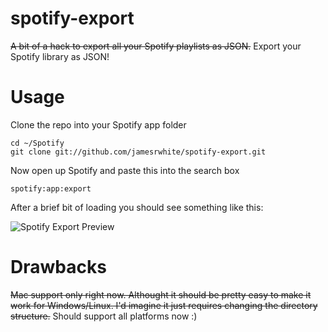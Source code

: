 spotify-export
==============

~~A bit of a hack to export all your Spotify playlists as JSON.~~
Export your Spotify library as JSON!

Usage
======

Clone the repo into your Spotify app folder
````
cd ~/Spotify
git clone git://github.com/jamesrwhite/spotify-export.git
````

Now open up Spotify and paste this into the search box
````
spotify:app:export
````

After a brief bit of loading you should see something like this:

![Spotify Export Preview](http://i.imgur.com/mbLGGbT.png)

Drawbacks
========
~~Mac support only right now. Althought it should be pretty easy to make it work for Windows/Linux. I'd imagine it just requires changing the directory structure.~~
Should support all platforms now :)